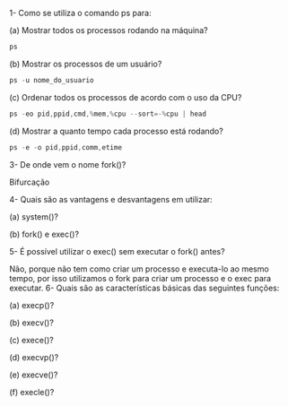 

 1- Como se utiliza o comando ps para:

(a) Mostrar todos os processos rodando na máquina?

```C
ps

```

(b) Mostrar os processos de um usuário?

```C
ps -u nome_do_usuario
```
(c) Ordenar todos os processos de acordo com o uso da CPU?

```C
ps -eo pid,ppid,cmd,%mem,%cpu --sort=-%cpu | head

```


(d) Mostrar a quanto tempo cada processo está rodando?

```C
ps -e -o pid,ppid,comm,etime

```


3- De onde vem o nome fork()?

Bifurcação

4- Quais são as vantagens e desvantagens em utilizar:

(a) system()?

(b) fork() e exec()?

5- É possível utilizar o exec() sem executar o fork() antes?

Não, porque não tem como criar um processo e executa-lo ao mesmo tempo, por isso utilizamos o fork para
criar um processo e o exec para executar.
6- Quais são as características básicas das seguintes funções:

(a) execp()?

(b) execv()?

(c) exece()?

(d) execvp()?

(e) execve()?

(f) execle()?

